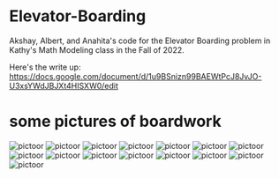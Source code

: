 # Elevator-Boarding
Akshay, Albert, and Anahita's code for the Elevator Boarding problem in Kathy's Math Modeling class in the Fall of 2022.

Here's the write up: https://docs.google.com/document/d/1u9BSnizn99BAEWtPcJ8JvJO-U3xsYWdJBJXt4HISXW0/edit


# some pictures of boardwork

![pictoor](./pictoors/2022-09-08-18.09.40.jpg)
![pictoor](./pictoors/2022-09-08-18.10.29.jpg)
![pictoor](./pictoors/2022-09-08-18.10.47.jpg)
![pictoor](./pictoors/2022-09-08-18.10.53.jpg)
![pictoor](./pictoors/2022-09-08-18.11.00.jpg)
![pictoor](./pictoors/2022-09-08-18.11.10.jpg)
![pictoor](./pictoors/2022-09-08-18.11.21.jpg)
![pictoor](./pictoors/2022-09-08-18.11.45.jpg)
![pictoor](./pictoors/2022-09-08-18.11.50.jpg)
![pictoor](./pictoors/2022-09-08-18.11.56.jpg)
![pictoor](./pictoors/2022-09-08-18.12.04.jpg)
![pictoor](./pictoors/2022-09-08-18.12.13.jpg)
![pictoor](./pictoors/2022-09-08-18.12.21.jpg)
![pictoor](./pictoors/2022-09-08-18.12.26.jpg)
![pictoor](./pictoors/2022-09-08-18.12.30.jpg)
